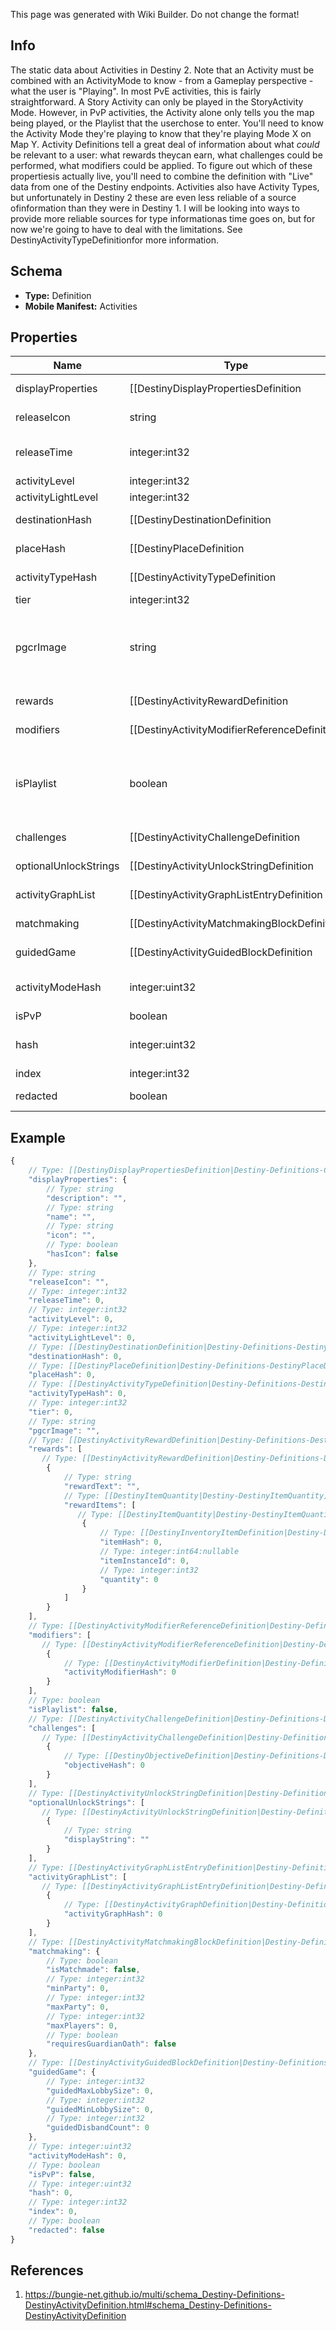 <span class="wiki-builder">This page was generated with Wiki Builder. Do not change the format!</span>

## Info
The static data about Activities in Destiny 2. Note that an Activity must be combined with an ActivityMode to know - from a Gameplay perspective -what the user is &quot;Playing&quot;. In most PvE activities, this is fairly straightforward.  A Story Activity can only be played in the StoryActivity Mode. However, in PvP activities, the Activity alone only tells you the map being played, or the Playlist that the userchose to enter.  You'll need to know the Activity Mode they're playing to know that they're playing Mode X on Map Y. Activity Definitions tell a great deal of information about what *could* be relevant to a user: what rewards theycan earn, what challenges could be performed, what modifiers could be applied.  To figure out which of these propertiesis actually live, you'll need to combine the definition with &quot;Live&quot; data from one of the Destiny endpoints. Activities also have Activity Types, but unfortunately in Destiny 2 these are even less reliable of a source ofinformation than they were in Destiny 1.  I will be looking into ways to provide more reliable sources for type informationas time goes on, but for now we're going to have to deal with the limitations.  See DestinyActivityTypeDefinitionfor more information.

## Schema
* **Type:** Definition
* **Mobile Manifest:** Activities

## Properties
Name | Type | Description
---- | ---- | -----------
displayProperties | [[DestinyDisplayPropertiesDefinition|Destiny-Definitions-Common-DestinyDisplayPropertiesDefinition]]:Definition | The title, subtitle, and icon for the activity.
releaseIcon | string | If the activity has an icon associated with a specific release (such as a DLC),this is the path to that release's icon.
releaseTime | integer:int32 | If the activity will not be visible until a specific and known time, this will bethe seconds since the Epoch when it will become visible.
activityLevel | integer:int32 | The difficulty level of the activity.
activityLightLevel | integer:int32 | The recommended light level for this activity.
destinationHash | [[DestinyDestinationDefinition|Destiny-Definitions-DestinyDestinationDefinition]]:ManifestDefinition:integer:uint32 | The hash identifier for the Destination on which this Activity is played.  Use it to look upthe DestinyDestinationDefinition for human readable info about the destination.A Destination can be thought of as a more specific location than a &quot;Place&quot;.  For instance,if the &quot;Place&quot; is Earth, the &quot;Destination&quot; would be a specific city or region on Earth.
placeHash | [[DestinyPlaceDefinition|Destiny-Definitions-DestinyPlaceDefinition]]:ManifestDefinition:integer:uint32 | The hash identifier for the &quot;Place&quot; on which this Activity is played.  Use it to look upthe DestinyPlaceDefinition for human readable info about the Place.A Place is the largest-scoped concept for location information.  For instance,if the &quot;Place&quot; is Earth, the &quot;Destination&quot; would be a specific city or region on Earth.
activityTypeHash | [[DestinyActivityTypeDefinition|Destiny-Definitions-DestinyActivityTypeDefinition]]:ManifestDefinition:integer:uint32 | The hash identifier for the Activity Type of this Activity.  You may use it to look upthe DestinyActivityTypeDefinition for human readable info, but be forewarned: Playlists andmany PVP Map Activities will map to generic Activity Types.  You'll have to use your knowledgeof the Activity Mode being played to get more specific information about what the user is playing.
tier | integer:int32 | The difficulty tier of the activity.
pgcrImage | string | When Activities are completed, we generate a &quot;Post-Game Carnage Report&quot;, or PGCR, with details aboutwhat happened in that activity (how many kills someone got, which team won, etc...)  We use this imageas the background when displaying PGCR information, and often use it when we refer to the Activity in general.
rewards | [[DestinyActivityRewardDefinition|Destiny-Definitions-DestinyActivityRewardDefinition]]:Definition[] | The expected possible rewards for the activity.  These rewards may or may not be accessible for an individual playerbased on their character state, the account state, and even the game's state overall.  But it is a useful referencefor possible rewards you can earn in the activity.  These match up to rewards displayed when you hover overthe Activity in the in-game Director, and often refer to Placeholder or &quot;Dummy&quot; items: items that tell you what you can earn in vague terms rather than what you'll specifically be earning (partly because the gamedoesn't even know what you'll earn specifically until you roll for it at the end)
modifiers | [[DestinyActivityModifierReferenceDefinition|Destiny-Definitions-DestinyActivityModifierReferenceDefinition]]:Definition[] | Activities can have Modifiers, as defined in DestinyActivityModifierDefinition.  These are referencesto the modifiers that *can* be applied to that activity, along with data that we use to determine ifthat modifier is actually active at any given point in time.
isPlaylist | boolean | If True, this Activity is actually a Playlist that refers to multiple possible specific Activities and ActivityModes.  For instance, a Crucible Playlist may have references to multiple Activities (Maps) with multiple Activity Modes(specific PvP gameplay modes).  If this is true, refer to the playlistItems property for the specific entriesin the playlist.
challenges | [[DestinyActivityChallengeDefinition|Destiny-Definitions-DestinyActivityChallengeDefinition]]:Definition[] | An activity can have many Challenges, of which any subset of them may be active for playat any given period of time.  This gives the information about the challenges and datathat we use to understand when they're active and what rewards they provide.Sadly, at the moment there's no central definition for challenges: much like &quot;Skulls&quot; werein Destiny 1, these are defined on individual activities and there can be many duplicates/near duplicatesacross the Destiny 2 ecosystem.  I have it in mind to centralize these in a future revision of the API, butwe are out of time.
optionalUnlockStrings | [[DestinyActivityUnlockStringDefinition|Destiny-Definitions-DestinyActivityUnlockStringDefinition]]:Definition[] | If there are status strings related to the activity and based on internal state of the game, account, or character,then this will be the definition of those strings and the states needed in order for the strings to be shown.
activityGraphList | [[DestinyActivityGraphListEntryDefinition|Destiny-Definitions-DestinyActivityGraphListEntryDefinition]]:Definition[] | Unfortunately, in practice this is almost never populated.  In theory, this is supposed to tellwhich Activity Graph to show if you bring up the director while in this activity.
matchmaking | [[DestinyActivityMatchmakingBlockDefinition|Destiny-Definitions-DestinyActivityMatchmakingBlockDefinition]]:Definition | This block of data provides information about the Activity's matchmaking attributes: how many people can join and such.
guidedGame | [[DestinyActivityGuidedBlockDefinition|Destiny-Definitions-DestinyActivityGuidedBlockDefinition]]:Definition | This block of data, if it exists, provides information about the guided game experience and restrictions for thisactivity.  If it doesn't exist, the game is not able to be played as a guided game.
activityModeHash | integer:uint32 | The Activity Mode for this activity.  Note that if this is a playlist, the specific playlist entry chosenwill determine the actual activity mode that ends up being played.
isPvP | boolean | If true, this activity is a PVP activity or playlist.
hash | integer:uint32 | The unique identifier for this entity.  Guaranteed to be unique for the type of entity, but not globally. When entities refer to each other in Destiny content, it is this hash that they are referring to.
index | integer:int32 | The index of the entity as it was found in the investment tables.
redacted | boolean | If this is true, then there is an entity with this identifier/type combination, but BNet isnot yet allowed to show it.  Sorry!

## Example
```javascript
{
    // Type: [[DestinyDisplayPropertiesDefinition|Destiny-Definitions-Common-DestinyDisplayPropertiesDefinition]]:Definition
    "displayProperties": {
        // Type: string
        "description": "",
        // Type: string
        "name": "",
        // Type: string
        "icon": "",
        // Type: boolean
        "hasIcon": false
    },
    // Type: string
    "releaseIcon": "",
    // Type: integer:int32
    "releaseTime": 0,
    // Type: integer:int32
    "activityLevel": 0,
    // Type: integer:int32
    "activityLightLevel": 0,
    // Type: [[DestinyDestinationDefinition|Destiny-Definitions-DestinyDestinationDefinition]]:ManifestDefinition:integer:uint32
    "destinationHash": 0,
    // Type: [[DestinyPlaceDefinition|Destiny-Definitions-DestinyPlaceDefinition]]:ManifestDefinition:integer:uint32
    "placeHash": 0,
    // Type: [[DestinyActivityTypeDefinition|Destiny-Definitions-DestinyActivityTypeDefinition]]:ManifestDefinition:integer:uint32
    "activityTypeHash": 0,
    // Type: integer:int32
    "tier": 0,
    // Type: string
    "pgcrImage": "",
    // Type: [[DestinyActivityRewardDefinition|Destiny-Definitions-DestinyActivityRewardDefinition]]:Definition[]
    "rewards": [
       // Type: [[DestinyActivityRewardDefinition|Destiny-Definitions-DestinyActivityRewardDefinition]]:Definition
        {
            // Type: string
            "rewardText": "",
            // Type: [[DestinyItemQuantity|Destiny-DestinyItemQuantity]][]
            "rewardItems": [
               // Type: [[DestinyItemQuantity|Destiny-DestinyItemQuantity]]
                {
                    // Type: [[DestinyInventoryItemDefinition|Destiny-Definitions-DestinyInventoryItemDefinition]]:ManifestDefinition:integer:uint32
                    "itemHash": 0,
                    // Type: integer:int64:nullable
                    "itemInstanceId": 0,
                    // Type: integer:int32
                    "quantity": 0
                }
            ]
        }
    ],
    // Type: [[DestinyActivityModifierReferenceDefinition|Destiny-Definitions-DestinyActivityModifierReferenceDefinition]]:Definition[]
    "modifiers": [
       // Type: [[DestinyActivityModifierReferenceDefinition|Destiny-Definitions-DestinyActivityModifierReferenceDefinition]]:Definition
        {
            // Type: [[DestinyActivityModifierDefinition|Destiny-Definitions-ActivityModifiers-DestinyActivityModifierDefinition]]:ManifestDefinition:integer:uint32
            "activityModifierHash": 0
        }
    ],
    // Type: boolean
    "isPlaylist": false,
    // Type: [[DestinyActivityChallengeDefinition|Destiny-Definitions-DestinyActivityChallengeDefinition]]:Definition[]
    "challenges": [
       // Type: [[DestinyActivityChallengeDefinition|Destiny-Definitions-DestinyActivityChallengeDefinition]]:Definition
        {
            // Type: [[DestinyObjectiveDefinition|Destiny-Definitions-DestinyObjectiveDefinition]]:ManifestDefinition:integer:uint32
            "objectiveHash": 0
        }
    ],
    // Type: [[DestinyActivityUnlockStringDefinition|Destiny-Definitions-DestinyActivityUnlockStringDefinition]]:Definition[]
    "optionalUnlockStrings": [
       // Type: [[DestinyActivityUnlockStringDefinition|Destiny-Definitions-DestinyActivityUnlockStringDefinition]]:Definition
        {
            // Type: string
            "displayString": ""
        }
    ],
    // Type: [[DestinyActivityGraphListEntryDefinition|Destiny-Definitions-DestinyActivityGraphListEntryDefinition]]:Definition[]
    "activityGraphList": [
       // Type: [[DestinyActivityGraphListEntryDefinition|Destiny-Definitions-DestinyActivityGraphListEntryDefinition]]:Definition
        {
            // Type: [[DestinyActivityGraphDefinition|Destiny-Definitions-Director-DestinyActivityGraphDefinition]]:ManifestDefinition:integer:uint32
            "activityGraphHash": 0
        }
    ],
    // Type: [[DestinyActivityMatchmakingBlockDefinition|Destiny-Definitions-DestinyActivityMatchmakingBlockDefinition]]:Definition
    "matchmaking": {
        // Type: boolean
        "isMatchmade": false,
        // Type: integer:int32
        "minParty": 0,
        // Type: integer:int32
        "maxParty": 0,
        // Type: integer:int32
        "maxPlayers": 0,
        // Type: boolean
        "requiresGuardianOath": false
    },
    // Type: [[DestinyActivityGuidedBlockDefinition|Destiny-Definitions-DestinyActivityGuidedBlockDefinition]]:Definition
    "guidedGame": {
        // Type: integer:int32
        "guidedMaxLobbySize": 0,
        // Type: integer:int32
        "guidedMinLobbySize": 0,
        // Type: integer:int32
        "guidedDisbandCount": 0
    },
    // Type: integer:uint32
    "activityModeHash": 0,
    // Type: boolean
    "isPvP": false,
    // Type: integer:uint32
    "hash": 0,
    // Type: integer:int32
    "index": 0,
    // Type: boolean
    "redacted": false
}

```

## References
1. https://bungie-net.github.io/multi/schema_Destiny-Definitions-DestinyActivityDefinition.html#schema_Destiny-Definitions-DestinyActivityDefinition
